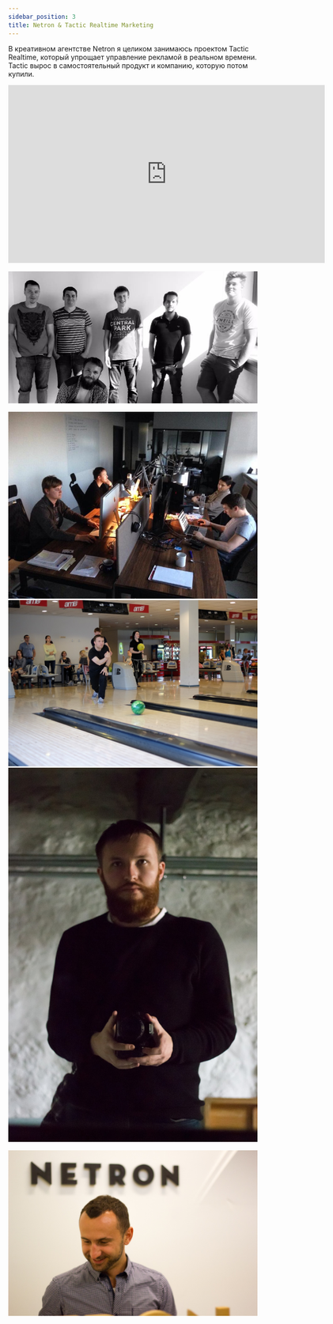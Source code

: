 ```yaml
---
sidebar_position: 3
title: Netron & Tactic Realtime Marketing
---
```


В креативном агентстве Netron я целиком занимаюсь проектом Tactic Realtime, который упрощает управление рекламой в реальном времени. Tactic вырос в самостоятельный продукт и компанию, которую потом купили.

<iframe title="vimeo-player" src="https://player.vimeo.com/video/91594498?h=5f53cafdb3" width="640" height="360" frameborder="0"    allowfullscreen></iframe>


![](../img/1602200343176.jpg)

![](../img/1670448527614.jpg)![](../img/DSCF5943.jpg)![](../img/IMG_0964.jpg)

![](../img/IMG_0815.jpg)